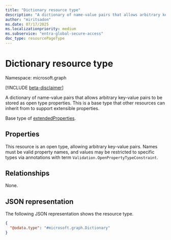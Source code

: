 ```yaml
---
title: "Dictionary resource type"
description: "A dictionary of name-value pairs that allows arbitrary key-value pairs to be stored as open type properties."
author: "miritsadon"
ms.date: 07/17/2025
ms.localizationpriority: medium
ms.subservice: "entra-global-secure-access"
doc_type: resourcePageType
---
```


# Dictionary resource type

Namespace: microsoft.graph

[!INCLUDE [beta-disclaimer](../../includes/beta-disclaimer.md)]

A dictionary of name-value pairs that allows arbitrary key-value pairs to be stored as open type properties. This is a base type that other resources can inherit from to support extensible properties.

Base type of [extendedProperties](../resources/networkaccess-extendedproperties.md).

## Properties
This resource is an open type, allowing arbitrary key-value pairs. Names must be valid property names, and values may be restricted to specific types via annotations with term `Validation.OpenPropertyTypeConstraint`.

## Relationships
None.

## JSON representation
The following JSON representation shows the resource type.
<!-- {
  "blockType": "resource",
  "@odata.type": "microsoft.graph.Dictionary",
  "openType": true
}
-->
``` json
{
  "@odata.type": "#microsoft.graph.Dictionary"
}
```
